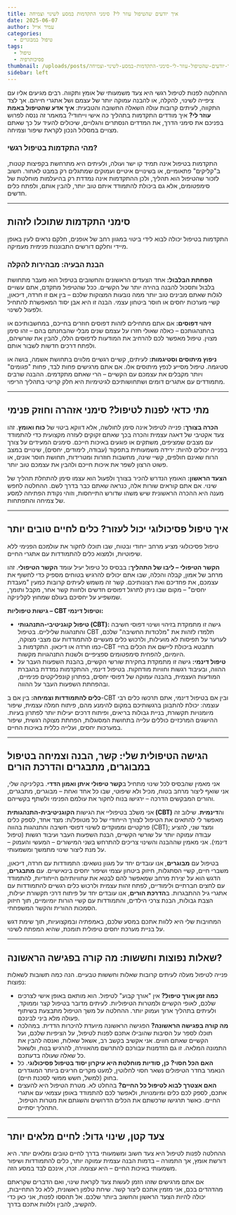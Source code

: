 ```yaml
---
title: איך יודעים שהטיפול עוזר לי? סימני התקדמות במסע לשינוי וצמיחה
date: 2025-06-07
author: עמיר אייל
categories:
  - טיפול במבוגרים
tags:
  - טיפול
  - פסיכותרפיה
thumbnail: /uploads/posts/איך-יודעים-שהטיפול-עוזר-לי-סימני-התקדמות-במסע-לשינוי-וצמיחה/pexels-cottonbro-4101143.jpg
sidebar: left
---
```

ההחלטה לפנות לטיפול רגשי היא צעד משמעותי של אומץ ותקווה. רבים מגיעים אליו עם ציפייה לשינוי, להקלה, או להבנה עמוקה יותר של עצמם ושל אתגרי חייהם. אך לצד התקווה, לעיתים קרובות עולה השאלה החשובה והטבעית: **איך אדע שהטיפול באמת עוזר לי?** איך מודדים התקדמות בתהליך כה אישי וייחודי? במאמר זה ננסה לפרוש בפניכם את סימני הדרך, את המדדים הנסתרים והגלויים, שיכולים להעיד על כך שאתם מצויים במסלול הנכון לקראת שיפור וצמיחה.

### מהי התקדמות בטיפול רגשי?

התקדמות בטיפול אינה תמיד קו ישר ועולה, ולעיתים היא מתרחשת בקפיצות קטנות, ב"קליקים" פתאומיים, או בשינויים איטיים ועמוקים שמתגלים רק במבט לאחור. חשוב לזכור שהטיפול הוא תהליך, ולכן ההתקדמות אינה נמדדת רק בהיעלמות מוחלטת של סימפטומים, אלא גם ביכולת להתמודד איתם טוב יותר, להבין אותם, ולפתח כלים חדשים.

- - -

## סימני התקדמות שתוכלו לזהות

התקדמות בטיפול יכולה לבוא לידי ביטוי במגוון רחב של אופנים, חלקם נראים לעין באופן מיידי וחלקם דורשים התבוננות פנימית מעמיקה.

### הבנת הבעיה: מבהירות להקלה

**הפחתת הבלבול:** אחד הצעדים הראשונים והחשובים בטיפול הוא מעבר מתחושת בלבול ותסכול להבנה בהירה יותר של הקשיים. ככל שהטיפול מתקדם, אתם עשויים לגלות שאתם מבינים טוב יותר ממה נובעות המצוקות שלכם – בין אם זו חרדה, דיכאון, קשיי מערכות יחסים או חוסר ביטחון עצמי. הבנה זו היא אבן יסוד המאפשרת להתחיל ולפעול לשינוי.

**זיהוי דפוסים:** אם אתם מתחילים לזהות דפוסים חוזרים בחייכם, במחשבותיכם או בהתנהגותכם – כאלה שאולי חזרו על עצמם שנים מבלי שהבחנתם בהם – זהו סימן מצוין. טיפול מאפשר לכם להרחיב את המודעות לדפוסים הללו, להבין את שורשיהם, ולפתח דרכים חדשות לשבור אותם.

**ניפוץ מיתוסים וסטיגמות:** לעיתים, קשיים רגשיים מלווים בתחושת אשמה, בושה או סטיגמה. טיפול מסייע לנפץ מיתוסים אלו. אם אתם מרגישים פחות לבד, פחות "פגומים" ויותר מקבלים את עצמכם עם הקשיים – הרי שאתם מתקדמים. ההבנה שרבים מתמודדים עם אתגרים דומים ושתחושותיכם לגיטימיות היא חלק קריטי בתהליך הריפוי.

- - -

## מתי כדאי לפנות לטיפול? סימני אזהרה וחוזק פנימי

**הכרה בצורך:** פנייה לטיפול אינה סימן לחולשה, אלא דווקא ביטוי של **כוח ואומץ**. זהו צעד אקטיבי של דאגה עצמית והכרה בכך שאתם זקוקים לעזרה מקצועית כדי להתמודד עם מצבים שמציפים, משתקים או פוגעים באיכות חייכם. סימנים המעידים על צורך בפנייה יכולים להיות: ירידה משמעותית בתפקוד (עבודה, לימודים, יחסים), שינויים במצב הרוח שאינם חולפים, קשיי שינה, מחשבות חוזרות ומטרידות, תחושת חוסר אונים, או פשוט הרצון לשפר את איכות חייכם ולהבין את עצמכם טוב יותר.

**הצעד הראשון:** האומץ הנדרש להכיר בצורך ולפעול הוא עצמו סימן להתחלת תהליך של שינוי. אם אתם קוראים שורות אלה, כנראה שאתם כבר בדרך לשם. ההחלטה לחפש מענה היא ההכרה הראשונית שיש משהו שדורש התייחסות, וזוהי נקודת הפתיחה למסע של צמיחה והתפתחות.

- - -

## איך טיפול פסיכולוגי יכול לעזור? כלים לחיים טובים יותר

טיפול פסיכולוגי מציע מרחב ייחודי ובטוח, שבו תוכלו לחקור את עולמכם הפנימי ללא שיפוטיות, ולמצוא כלים להתמודדות עם אתגרי החיים.

**הקשר הטיפולי – ליבו של התהליך:** בבסיס כל טיפול יעיל עומד **הקשר הטיפולי**. זהו מרחב של אמון, קבלה והכלה, שבו אתם יכולים להרגיש בטוחים מספיק כדי לחשוף את עצמכם, את פחדיכם ואת רצונותיכם. קשר זה משמש לעיתים קרובות כמעין "מעבדת יחסים" – מקום שבו ניתן לתרגל דפוסים חדשים ולחוות קשר אחר, מקבל ותומך, שמשפיע על יחסיכם בעולם שמחוץ לקליניקה.

**גישות טיפוליות – CBT וטיפול דינמי:**

* **טיפול קוגניטיבי-התנהגותי (CBT):** גישה זו מתמקדת בזיהוי ושינוי דפוסי חשיבה והתנהגות שליליים. בטיפול CBT תלמדו לזהות את "מלכודות החשיבה" שלכם, לערער על תפיסות לא מועילות, ולרכוש כלים מעשיים להתמודדות עם מצבי מצוקה, כמו חרדה או דיכאון. התקדמות ב-CBT תתבטא ביכולת ליישם את הכלים בחיי היומיום, להפחית סימפטומים ספציפיים ולשנות התנהגויות מקשות.
* **טיפול דינמי:** גישה זו מתמקדת בחקירת שורשי הקשיים, בהבנת השפעות העבר על ההווה, ובעיבוד רגשות וחוויות מודחקות. בטיפול דינמי, ההתקדמות נמדדת בהגברת המודעות העצמית, בהבנה עמוקה של דפוסי יחסים, בפתרון קונפליקטים פנימיים, ובהפחתת השפעות העבר על ההווה.

**כלים להתמודדות וצמיחה:** בין אם ב-CBT ובין אם בטיפול דינמי, אתם תרכשו כלים רבי עוצמה: יכולת להתבונן ברגשותיכם במקום להימנע מהם, פיתוח חמלה עצמית, שיפור מיומנויות תקשורת, בניית גבולות בריאים, ופיתוח דרכים יעילות יותר לפתרון בעיות. ההישגים המרכזיים כוללים עלייה בתחושת המסוגלות, הפחתת מצוקה רגשית, שיפור במערכות יחסים, ועלייה כללית באיכות החיים.

- - -

## הגישה הטיפולית שלי: קשר, הבנה וצמיחה בטיפול במבוגרים, מתבגרים והדרכת הורים

אני מאמין שהבסיס לכל שינוי מתחיל ב**קשר טיפולי איתן ואמון הדדי**. בקליניקה שלי, אני שואף ליצור מרחב בטוח, מכיל ולא שיפוטי, שבו כל אחד ואחת – מבוגרים, מתבגרים, והורים המבקשים הדרכה – ירגישו בנוח לחקור את עולמם הפנימי ולשתף בקשייהם.

אני משלב בטיפוליי את הגישות **הקוגניטיבית-התנהגותית (CBT)** וה**דינמית**. שילוב זה מאפשר לי להתאים את הטיפול לצורך הייחודי של כל מטופל/ת: מצד אחד, לספק כלים פרקטיים וממוקדים לשינוי דפוסי חשיבה והתנהגות בהווה (CBT); ומצד שני, להציע עבודה עמוקה יותר על שורשי הקשיים, הבנת השפעות העבר ועיבוד רגשות (טיפול דינמי). אני מאמין שההבנה והשינוי צריכים להתרחש בשני המישורים – המעשי והעמוק – על מנת ליצור שינוי מתמשך ומשמעותי.

בטיפול עם **מבוגרים**, אנו עובדים יחד על מגוון נושאים: התמודדות עם חרדה, דיכאון, משברי חיים, קשיי הסתגלות, חיזוק ביטחון עצמי ושיפור יחסים בינאישיים. עם **מתבגרים**, הדגש הוא על יצירת מרחב שמאפשר להם לבטא את עחוויותיהם הייחודיות, להתמודד עם לחצים חברתיים ולימודיים, לפתח זהות עצמית ולרכוש כלים רגשיים להתמודדות עם אתגרי גיל ההתבגרות. ב**הדרכת הורים**, אנו עובדים יחד על פיתוח דרכי תקשורת יעילות, הצבת גבולות, הבנת צרכי הילדים, והתמודדות עם קשיי הורות יומיומיים, תוך חיזוק הסמכות ההורית והקשר המשפחתי.

המחויבות שלי היא ללוות אתכם במסע שלכם, באמפתיה ובמקצועיות, תוך שימת דגש על בניית מערכת יחסים טיפולית תומכת, שהיא המפתח לשינוי.

- - -

## שאלות נפוצות וחששות: מה קורה בפגישה הראשונה?

פנייה לטיפול מעלה לעיתים קרובות שאלות וחששות טבעיים. הנה כמה תשובות לשאלות נפוצות:

* **כמה זמן אורך טיפול?** אין "אורך קבוע" לטיפול. הוא מותאם באופן אישי לצרכים שלכם, לאופי הקשיים ולמטרות הטיפוליות. לעיתים מדובר בטיפול קצר וממוקד, ולעיתים בתהליך ארוך ועמוק יותר. ההחלטה על משך הטיפול מתבצעת בשיתוף פעולה מלא ביני לבינכם.
* **מה קורה בפגישה הראשונה?** הפגישה הראשונה מיועדת להיכרות הדדית. במהלכה תוכלו לספר על הסיבות שהובילו אתכם לפנות לטיפול, על הציפיות שלכם, ועל הקשיים שאתם חווים. אני אקשיב בקשב רב, אשאל שאלות, ואנסה להבין את התמונה המלאה. זו גם הזדמנות עבורכם להתרשם מהאווירה, להרגיש בנוח, ולשאול כל שאלה שעולה בדעתכם.
* **האם הכל חסוי?** **כן, סודיות מוחלטת היא עיקרון יסוד בטיפול פסיכולוגי**. כל הנאמר בחדר הטיפולים נשאר חסוי לחלוטין, למעט מקרים חריגים ביותר המוגדרים בחוק (למשל, חשש ממשי לסכנת חיים).
* **האם אצטרך לבוא לטיפול כל החיים?** בהחלט לא. מטרת הטיפול היא להעצים אתכם, לספק לכם כלים ומיומנויות, ולאפשר לכם להתמודד באופן עצמאי עם אתגרי החיים. כאשר תרגישו שרכשתם את הכלים הדרושים והשגתם את מטרות הטיפול, התהליך יסתיים.

- - -

## צעד קטן, שינוי גדול: לחיים מלאים יותר

ההחלטה לפנות לטיפול היא צעד חשוב ומשמעותי בדרך לחיים טובים ומלאים יותר. היא דורשת אומץ, אך התמורה – בדמות הבנה עצמית עמוקה יותר, כלים להתמודדות ושיפור משמעותי באיכות החיים – היא עצומה. זכרו, אינכם לבד במסע הזה.

אם אתם מרגישים שזהו הזמן לעשות צעד לקראת שינוי, ואם הדברים שקראתם מהדהדים בכם, אני מזמין אתכם ליצור קשר. שיחת טלפון ראשונית, ללא כל התחייבות, יכולה להיות הצעד הראשון והחשוב ביותר שלכם. אל תהססו לפנות, אני כאן כדי להקשיב, להבין וללוות אתכם בדרך.
